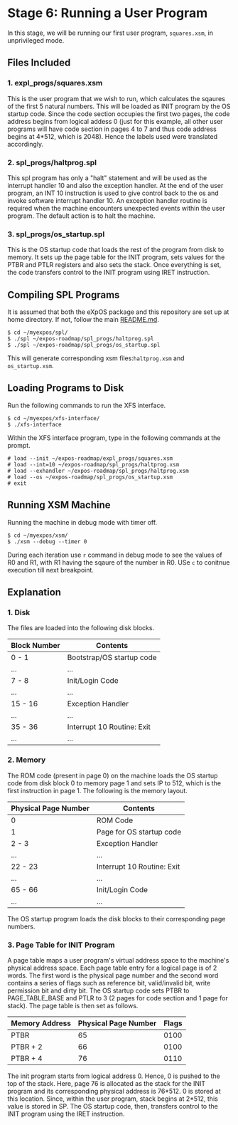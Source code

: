 # Stage 6: Running a User Program

In this stage, we will be running our first user program, `squares.xsm`, in unprivileged mode.

## Files Included

### 1. expl_progs/squares.xsm

This is the user program that we wish to run, which calculates the sqaures of the first 5 natural numbers. This will be loaded as INIT program by the OS startup code. Since the code section occupies the first two pages, the code address begins from logical addess 0 (just for this example, all other user programs will have code section in pages 4 to 7 and thus code address begins at 4\*512, which is 2048). Hence the labels used were translated accordingly.

### 2. spl_progs/haltprog.spl

This spl program has only a "halt" statement and will be used as the interrupt handler 10 and also the exception handler. At the end of the user program, an INT 10 instruction is used to give control back to the os and invoke software interrupt handler 10. An exception handler routine is required when the machine encounters unexpected events within the user program. The default action is to halt the machine.

### 3. spl_progs/os_startup.spl

This is the OS startup code that loads the rest of the program from disk to memory. It sets up the page table for the INIT program, sets values for the PTBR and PTLR registers and also sets the stack. Once everything is set, the code transfers control to the INIT program using IRET instruction.

## Compiling SPL Programs

It is assumed that both the eXpOS package and this repository are set up at home directory. If not, follow the main [README.md](/README.md).

```
$ cd ~/myexpos/spl/
$ ./spl ~/expos-roadmap/spl_progs/haltprog.spl
$ ./spl ~/expos-roadmap/spl_progs/os_startup.spl
```

This will generate corresponding xsm files:`haltprog.xsm` and `os_startup.xsm`.

## Loading Programs to Disk

Run the following commands to run the XFS interface.

```
$ cd ~/myexpos/xfs-interface/
$ ./xfs-interface
```

Within the XFS interface program, type in the following commands at the prompt.

```
# load --init ~/expos-roadmap/expl_progs/squares.xsm
# load --int=10 ~/expos-roadmap/spl_progs/haltprog.xsm
# load --exhandler ~/expos-roadmap/spl_progs/haltprog.xsm
# load --os ~/expos-roadmap/spl_progs/os_startup.xsm
# exit
```

## Running XSM Machine

Running the machine in debug mode with timer off.

```
$ cd ~/myexpos/xsm/
$ ./xsm --debug --timer 0
```

During each iteration use `r` command in debug mode to see the values of R0 and R1, with R1 having the sqaure of the number in R0. USe `c` to conitnue execution till next breakpoint.

## Explanation

### 1. Disk

The files are loaded into the following disk blocks.

| Block Number | Contents |
|---|---|
| 0 - 1 | Bootstrap/OS startup code |
| ... | ... |
| 7 - 8 | Init/Login Code |
| ... | ... |
| 15 - 16 | Exception Handler |
| ... | ... |
| 35 - 36 | Interrupt 10 Routine: Exit |
| ... | ... |

### 2. Memory

The ROM code (present in page 0) on the machine loads the OS startup code from disk block 0 to memory page 1 and sets IP to 512, which is the first instruction in page 1. The following is the memory layout.

| Physical Page Number | Contents |
|---|---|
| 0 | ROM Code |
| 1 | Page for OS startup code |
| 2 - 3 | Exception Handler |
| ... | ... |
| 22 - 23 | Interrupt 10 Routine: Exit |
| ... | ... |
| 65 - 66 | Init/Login Code |
| ... | ... |

The OS startup program loads the disk blocks to their corresponding page numbers.

### 3. Page Table for INIT Program

A page table maps a user program's virtual address space to the machine's physical address space. Each page table entry for a logical page is of 2 words. The first word is the physical page number and the second word contains a series of flags such as reference bit, valid/invalid bit, write permission bit and dirty bit. The OS startup code sets PTBR to PAGE_TABLE_BASE and PTLR to 3 (2 pages for code section and 1 page for stack). The page table is then set as follows.

| Memory Address | Physical Page Number | Flags |
|---|---|---|
| PTBR | 65 | 0100 |
| PTBR + 2 | 66 | 0100 |
| PTBR + 4 | 76 | 0110 |

The init program starts from logical address 0. Hence, 0 is pushed to the top of the stack. Here, page 76 is allocated as the stack for the INIT program and its corresponding physical address is 76\*512. 0 is stored at this location. Since, within the user program, stack begins at 2\*512, this value is stored in SP. The OS startup code, then, transfers control to the INIT program using the IRET instruction.
